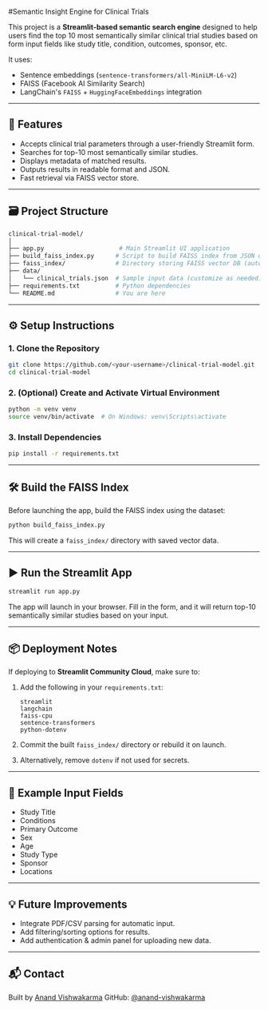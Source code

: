 #Semantic Insight Engine for Clinical Trials

This project is a **Streamlit-based semantic search engine** designed to help users find the top 10 most semantically similar clinical trial studies based on form input fields like study title, condition, outcomes, sponsor, etc.

It uses:
- Sentence embeddings (`sentence-transformers/all-MiniLM-L6-v2`)
- FAISS (Facebook AI Similarity Search)
- LangChain's `FAISS` + `HuggingFaceEmbeddings` integration

---

## 🚀 Features

- Accepts clinical trial parameters through a user-friendly Streamlit form.
- Searches for top-10 most semantically similar studies.
- Displays metadata of matched results.
- Outputs results in readable format and JSON.
- Fast retrieval via FAISS vector store.

---

## 🗃️ Project Structure

```bash
clinical-trial-model/
│
├── app.py                     # Main Streamlit UI application
├── build_faiss_index.py      # Script to build FAISS index from JSON data
├── faiss_index/              # Directory storing FAISS vector DB (auto-generated)
├── data/
│   └── clinical_trials.json  # Sample input data (customize as needed)
├── requirements.txt          # Python dependencies
└── README.md                 # You are here
````

---

## ⚙️ Setup Instructions

### 1. Clone the Repository

```bash
git clone https://github.com/<your-username>/clinical-trial-model.git
cd clinical-trial-model
```

### 2. (Optional) Create and Activate Virtual Environment

```bash
python -m venv venv
source venv/bin/activate  # On Windows: venv\Scripts\activate
```

### 3. Install Dependencies

```bash
pip install -r requirements.txt
```

---

## 🛠️ Build the FAISS Index

Before launching the app, build the FAISS index using the dataset:

```bash
python build_faiss_index.py
```

This will create a `faiss_index/` directory with saved vector data.

---

## ▶️ Run the Streamlit App

```bash
streamlit run app.py
```

The app will launch in your browser. Fill in the form, and it will return top-10 semantically similar studies based on your input.

---

## 📦 Deployment Notes

If deploying to **Streamlit Community Cloud**, make sure to:

1. Add the following in your `requirements.txt`:

   ```text
   streamlit
   langchain
   faiss-cpu
   sentence-transformers
   python-dotenv
   ```

2. Commit the built `faiss_index/` directory or rebuild it on launch.

3. Alternatively, remove `dotenv` if not used for secrets.

---

## 📄 Example Input Fields

* Study Title
* Conditions
* Primary Outcome
* Sex
* Age
* Study Type
* Sponsor
* Locations

---

## 💡 Future Improvements

* Integrate PDF/CSV parsing for automatic input.
* Add filtering/sorting options for results.
* Add authentication & admin panel for uploading new data.

---

## 📬 Contact

Built by [Anand Vishwakarma](mailto:anandvishwakarma21j@gmail.com)
GitHub: [@anand-vishwakarma](https://github.com/anand-vishwakarma)


